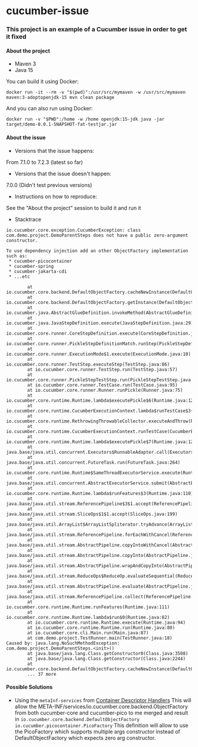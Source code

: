 # cucumber-issue

### This project is an example of a Cucumber issue in order to get it fixed

#### About the project

* Maven 3
* Java 15

You can build it using Docker:

`docker run -it --rm -v "$(pwd)":/usr/src/mymaven -w /usr/src/mymaven maven:3-adoptopenjdk-15 mvn clean package`

And you can also run using Docker:

`docker run -v "$PWD":/home -w /home openjdk:15-jdk java -jar target/demo-0.0.1-SNAPSHOT-fat-testjar.jar`

#### About the issue

* Versions that the issue happens:

From 7.1.0 to 7.2.3 (latest so far)

* Versions that the issue doesn't happen:

7.0.0 (Didn't test previous versions)

* Instructions on how to reproduce:

See the "About the project" session to build it and run it

* Stacktrace

```
io.cucumber.core.exception.CucumberException: class com.demo.project.DemoParentSteps does not have a public zero-argument constructor.

To use dependency injection add an other ObjectFactory implementation such as:
 * cucumber-picocontainer
 * cucumber-spring
 * cucumber-jakarta-cdi
 * ...etc

        at io.cucumber.core.backend.DefaultObjectFactory.cacheNewInstance(DefaultObjectFactory.java:57)
        at io.cucumber.core.backend.DefaultObjectFactory.getInstance(DefaultObjectFactory.java:45)
        at io.cucumber.java.AbstractGlueDefinition.invokeMethod(AbstractGlueDefinition.java:47)
        at io.cucumber.java.JavaStepDefinition.execute(JavaStepDefinition.java:29)
        at io.cucumber.core.runner.CoreStepDefinition.execute(CoreStepDefinition.java:66)
        at io.cucumber.core.runner.PickleStepDefinitionMatch.runStep(PickleStepDefinitionMatch.java:63)
        at io.cucumber.core.runner.ExecutionMode$1.execute(ExecutionMode.java:10)
        at io.cucumber.core.runner.TestStep.executeStep(TestStep.java:86)
        at io.cucumber.core.runner.TestStep.run(TestStep.java:57)
        at io.cucumber.core.runner.PickleStepTestStep.run(PickleStepTestStep.java:51)
        at io.cucumber.core.runner.TestCase.run(TestCase.java:95)
        at io.cucumber.core.runner.Runner.runPickle(Runner.java:75)
        at io.cucumber.core.runtime.Runtime.lambda$executePickle$6(Runtime.java:128)
        at io.cucumber.core.runtime.CucumberExecutionContext.lambda$runTestCase$3(CucumberExecutionContext.java:146)
        at io.cucumber.core.runtime.RethrowingThrowableCollector.executeAndThrow(RethrowingThrowableCollector.java:23)
        at io.cucumber.core.runtime.CucumberExecutionContext.runTestCase(CucumberExecutionContext.java:146)
        at io.cucumber.core.runtime.Runtime.lambda$executePickle$7(Runtime.java:128)
        at java.base/java.util.concurrent.Executors$RunnableAdapter.call(Executors.java:515)
        at java.base/java.util.concurrent.FutureTask.run(FutureTask.java:264)
        at io.cucumber.core.runtime.Runtime$SameThreadExecutorService.execute(Runtime.java:249)
        at java.base/java.util.concurrent.AbstractExecutorService.submit(AbstractExecutorService.java:118)
        at io.cucumber.core.runtime.Runtime.lambda$runFeatures$3(Runtime.java:110)
        at java.base/java.util.stream.ReferencePipeline$3$1.accept(ReferencePipeline.java:195)
        at java.base/java.util.stream.SliceOps$1$1.accept(SliceOps.java:199)
        at java.base/java.util.ArrayList$ArrayListSpliterator.tryAdvance(ArrayList.java:1602)
        at java.base/java.util.stream.ReferencePipeline.forEachWithCancel(ReferencePipeline.java:127)
        at java.base/java.util.stream.AbstractPipeline.copyIntoWithCancel(AbstractPipeline.java:502)
        at java.base/java.util.stream.AbstractPipeline.copyInto(AbstractPipeline.java:488)
        at java.base/java.util.stream.AbstractPipeline.wrapAndCopyInto(AbstractPipeline.java:474)
        at java.base/java.util.stream.ReduceOps$ReduceOp.evaluateSequential(ReduceOps.java:913)
        at java.base/java.util.stream.AbstractPipeline.evaluate(AbstractPipeline.java:234)
        at java.base/java.util.stream.ReferencePipeline.collect(ReferencePipeline.java:578)
        at io.cucumber.core.runtime.Runtime.runFeatures(Runtime.java:111)
        at io.cucumber.core.runtime.Runtime.lambda$run$0(Runtime.java:82)
        at io.cucumber.core.runtime.Runtime.execute(Runtime.java:94)
        at io.cucumber.core.runtime.Runtime.run(Runtime.java:80)
        at io.cucumber.core.cli.Main.run(Main.java:87)
        at com.demo.project.TestRunner.main(TestRunner.java:18)
Caused by: java.lang.NoSuchMethodException: com.demo.project.DemoParentSteps.<init>()
        at java.base/java.lang.Class.getConstructor0(Class.java:3508)
        at java.base/java.lang.Class.getConstructor(Class.java:2244)
        at io.cucumber.core.backend.DefaultObjectFactory.cacheNewInstance(DefaultObjectFactory.java:52)
        ... 37 more
```

#### Possible Solutions

* Using the `metaInf-services` from [Container Descriptor Handlers](https://maven.apache.org/plugins/maven-assembly-plugin/examples/single/using-container-descriptor-handlers.html)
        This will allow the META-INF/services/io.cucumber.core.backend.ObjectFactory from both cucumber-core and cucumber-pico to me merged and result in
        ```
        io.cucumber.core.backend.DefaultObjectFactory
        io.cucumber.picocontainer.PicoFactory
        ```
        This definition will allow to use the PicoFactory which supports multiple args constructor instead of DefaultObjectFactory which expects zero arg constructor.
